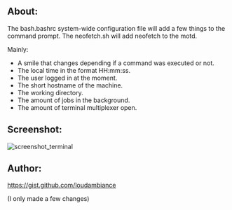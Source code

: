 ## About:

The bash.bashrc system-wide configuration file will add a few things to the command prompt.
The neofetch.sh will add neofetch to the motd.

Mainly:

- A smile that changes depending if a command was executed or not.
- The local time in the format HH:mm:ss.
- The user logged in at the moment.
- The short hostname of the machine.
- The working directory.
- The amount of jobs in the background.
- The amount of terminal multiplexer open.

## Screenshot:

![screenshot_terminal](https://user-images.githubusercontent.com/83188092/117812666-5eaf0680-b262-11eb-80f2-29f7d0092f86.png)

## Author:

https://gist.github.com/loudambiance

(I only made a few changes)
